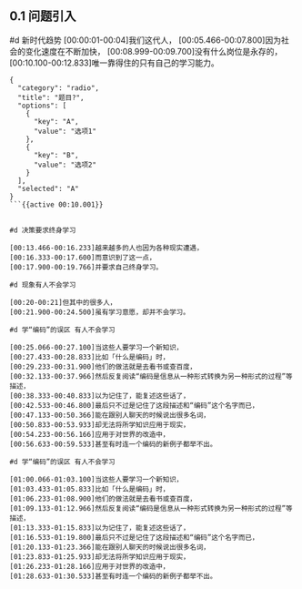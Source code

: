 ## 0.1 问题引入

#d 新时代趋势
[00:00:01-00:04]我们这代人，
[00:05.466-00:07.800]因为社会的变化速度在不断加快，
[00:08.999-00:09.700]没有什么岗位是永存的，
[00:10.100-00:12.833]唯一靠得住的只有自己的学习能力。

```question
{
  "category": "radio",
  "title": "题目?",
  "options": [
    {
      "key": "A",
      "value": "选项1"
    },
    {
      "key": "B",
      "value": "选项2"
    }
  ],
  "selected": "A"
}
```{{active 00:10.001}}


#d 决策要求终身学习

[00:13.466-00:16.233]越来越多的人也因为各种现实遭遇，
[00:16.333-00:17.600]而意识到了这一点，
[00:17.900-00:19.766]并要求自己终身学习。

#d 现象有人不会学习

[00:20-00:21]但其中的很多人，
[00:21.900-00:24.500]虽有学习意愿，却并不会学习。

#d 学“编码”的误区 有人不会学习

[00:25.066-00:27.100]当这些人要学习一个新知识，
[00:27.433-00:28.833]比如「什么是编码」时，
[00:29.233-00:31.900]他们的做法就是去看书或查百度，
[00:32.133-00:37.966]然后反复阅读“编码是信息从一种形式转换为另一种形式的过程”等描述，
[00:38.333-00:40.833]以为记住了，能复述这些话了，
[00:42.533-00:46.800]最后只不过是记住了这段描述和“编码”这个名字而已，
[00:47.133-00:50.366]能在跟别人聊天的时候说出很多名词，
[00:50.833-00:53.933]却无法将所学知识应用于现实，
[00:54.233-00:56.166]应用于对世界的改造中，
[00:56.633-00:59.533]甚至有时连一个编码的新例子都举不出。

#d 学“编码”的误区 有人不会学习

[01:00.066-01:03.100]当这些人要学习一个新知识，
[01:03.433-01:05.833]比如「什么是编码」时，
[01:06.233-01:08.900]他们的做法就是去看书或查百度，
[01:09.133-01:12.966]然后反复阅读“编码是信息从一种形式转换为另一种形式的过程”等描述，
[01:13.333-01:15.833]以为记住了，能复述这些话了，
[01:16.533-01:19.800]最后只不过是记住了这段描述和“编码”这个名字而已，
[01:20.133-01:23.366]能在跟别人聊天的时候说出很多名词，
[01:23.833-01:25.933]却无法将所学知识应用于现实，
[01:26.233-01:28.166]应用于对世界的改造中，
[01:28.633-01:30.533]甚至有时连一个编码的新例子都举不出。